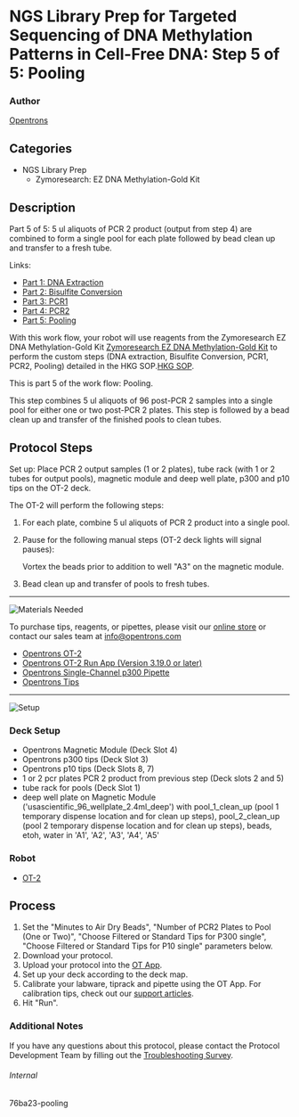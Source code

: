 # NGS Library Prep for Targeted Sequencing of DNA Methylation Patterns in Cell-Free DNA: Step 5 of 5: Pooling

### Author
[Opentrons](https://opentrons.com/)



## Categories
* NGS Library Prep
     * Zymoresearch: EZ DNA Methylation-Gold Kit

## Description
Part 5 of 5: 5 ul aliquots of PCR 2 product (output from step 4) are combined to form a single pool for each plate followed by bead clean up and transfer to a fresh tube.

Links:
* [Part 1: DNA Extraction](http://protocols.opentrons.com/protocol/76ba23)
* [Part 2: Bisulfite Conversion](http://protocols.opentrons.com/protocol/76ba23-bisulfite_conversion)
* [Part 3: PCR1](http://protocols.opentrons.com/protocol/76ba23-pcr1)
* [Part 4: PCR2](http://protocols.opentrons.com/protocol/76ba23-pcr2)
* [Part 5: Pooling](http://protocols.opentrons.com/protocol/76ba23-pooling)

With this work flow, your robot will use reagents from the Zymoresearch EZ DNA Methylation-Gold Kit [Zymoresearch EZ DNA Methylation-Gold Kit](https://www.zymoresearch.com/collections/ez-dna-methylation-gold-kits) to perform the custom steps (DNA extraction, Bisulfite Conversion, PCR1, PCR2, Pooling) detailed in the HKG SOP.[HKG SOP](https://s3.amazonaws.com/pf-upload-01/u-4256/0/2021-03-04/vw23kchHKG%20Standard%20Operating%20Procedure%20for%20DNA%20extraction%20Targeted%20next%20generation%20sequencing%20and%20.xlsx).

This is part 5 of the work flow: Pooling.

This step combines 5 ul aliquots of 96 post-PCR 2 samples into a single pool for either one or two post-PCR 2 plates. This step is followed by a bead clean up and transfer of the finished pools to clean tubes.


## Protocol Steps

Set up: Place PCR 2 output samples (1 or 2 plates), tube rack (with 1 or 2 tubes for output pools), magnetic module and deep well plate, p300 and p10 tips on the OT-2 deck.  

The OT-2 will perform the following steps:
1. For each plate, combine 5 ul aliquots of PCR 2 product into a single pool.
2. Pause for the following manual steps (OT-2 deck lights will signal pauses):

   Vortex the beads prior to addition to well "A3" on the magnetic module.

3. Bead clean up and transfer of pools to fresh tubes.



---
![Materials Needed](https://s3.amazonaws.com/opentrons-protocol-library-website/custom-README-images/001-General+Headings/materials.png)

To purchase tips, reagents, or pipettes, please visit our [online store](https://shop.opentrons.com/) or contact our sales team at [info@opentrons.com](mailto:info@opentrons.com)

* [Opentrons OT-2](https://shop.opentrons.com/collections/ot-2-robot/products/ot-2)
* [Opentrons OT-2 Run App (Version 3.19.0 or later)](https://opentrons.com/ot-app/)
* [Opentrons Single-Channel p300 Pipette](https://shop.opentrons.com/collections/ot-2-pipettes/products/single-channel-electronic-pipette)
* [Opentrons Tips](https://shop.opentrons.com/collections/opentrons-tips)

---
![Setup](https://s3.amazonaws.com/opentrons-protocol-library-website/custom-README-images/001-General+Headings/Setup.png)

### Deck Setup
* Opentrons Magnetic Module (Deck Slot 4)
* Opentrons p300 tips (Deck Slot 3)
* Opentrons p10 tips (Deck Slots 8, 7)
* 1 or 2 pcr plates PCR 2 product from previous step (Deck slots 2 and 5)
* tube rack for pools (Deck Slot 1)
* deep well plate on Magnetic Module ('usascientific_96_wellplate_2.4ml_deep') with pool_1_clean_up (pool 1 temporary dispense location and for clean up steps), pool_2_clean_up (pool 2 temporary dispense location and for clean up steps), beads, etoh, water in 'A1', 'A2', 'A3', 'A4', 'A5'

### Robot
* [OT-2](https://opentrons.com/ot-2)

## Process
1. Set the "Minutes to Air Dry Beads", "Number of PCR2 Plates to Pool (One or Two)", "Choose Filtered or Standard Tips for P300 single", "Choose Filtered or Standard Tips for P10 single" parameters below.
2. Download your protocol.
3. Upload your protocol into the [OT App](https://opentrons.com/ot-app).
4. Set up your deck according to the deck map.
5. Calibrate your labware, tiprack and pipette using the OT App. For calibration tips, check out our [support articles](https://support.opentrons.com/en/collections/1559720-guide-for-getting-started-with-the-ot-2).
6. Hit "Run".

### Additional Notes
If you have any questions about this protocol, please contact the Protocol Development Team by filling out the [Troubleshooting Survey](https://protocol-troubleshooting.paperform.co/).

###### Internal
76ba23-pooling
